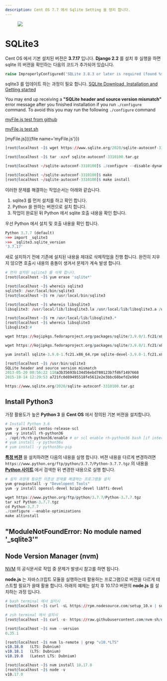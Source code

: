 ```yaml
---
description: Cent OS 7.7 에서 Sqlite Setting 을 정리 합니다.
---
```


<figure class="align-center">
  <img src="{{site.baseurl}}/assets/images/os/sqlite_banner.jpg">
  <figcaption></figcaption>
</figure>

# SQLite3

Cent OS 에서 기본 설치된 버젼은 **3.7.17** 입니다. **Django 2.2** 를 설치 후 실행을 하면 sqlite 의 버젼을 확인하는 다음의 코드가 추가되어 있습니다.

```python
raise ImproperlyConfigured('SQLite 3.8.3 or later is required (found %s).' % Database.sqlite_version)
```

sqlite3 를 업데이트 하는 과정이 필요 합니다. [SQLite Download, Installation and Getting started](https://www.w3resource.com/sqlite/sqlite-download-installation-getting-started.php)

You may end up receiving a **"SQLite header and source version mismatch"** error message after you finished installation if you run `./configure` command.
 To avoid this you may run the following `./configure` command

[myFile.js test from github](https://raw.githubusercontent.com/YongBeomKim/gitbook/gh-pages/assets/downloads/sh/test.sh)

[myFile.js test.sh]("{{site.baseurl}}/assets/downloads/sh/test.sh")

[myFile.js]({{file name='myFile.js'}})



```r
[root@localhost ~]$ wget https://www.sqlite.org/2020/sqlite-autoconf-3310100.tar.gz

[root@localhost ~]$ tar -xzvf sqlite-autoconf-3310100.tar.gz

[root@localhost ~/sqlite-autoconf-3310100]$ ./configure --disable-dynamic-extensions --enable-static --disable-shared

[root@localhost ~/sqlite-autoconf-3310100]$ make
[root@localhost ~/sqlite-autoconf-3310100]$ make install
```



이러한 문제를 해결하는 작업순서는 아래와 같습니다.

1. sqlite3 를 먼저 설치를 하고 확인 합니다.
2. Python 을 원하는 버젼으로 설치 합니다.
3. 작업이 완료된 뒤 Python 에서 sqlite 호출 내용을 확인 합니다.

우선 Python 에서 설치 및 호출 내용을 확인 합니다.

```r
Python 3.7.7 (default) 
>>> import _sqlite3
>>> _sqlite3.sqlite_version
'3.7.17'
```

새로 설치하기 전에 기존에 설치된 내용을 제대로 삭제작업을 진행 합니다. 완전히 지우지 않으면 호출시 내용의 충돌이 생겨서 문제가 계속 발생 합니다.

```r
# 먼저 설치된 sqlite3 를 삭제 합니다.
[root@localhost ~]$ yum erase 'sqlite*'

[root@localhost ~]$ whereis sqlite3
sqlite3: /usr/local/bin/sqlite3
[root@localhost ~]$ rm /usr/local/bin/sqlite3 

[root@localhost ~]$ whereis libsqlite3 
libsqlite3: /usr/local/lib/libsqlite3.la /usr/local/lib/libsqlite3.a /usr/local/lib/libsqlite3.so

[root@localhost ~]$ rm /usr/local/lib/libsqlite3.* 
[root@localhost ~]$ whereis libsqlite3             
libsqlite3:#
```



```r
wget https://kojipkgs.fedoraproject.org/packages/sqlite/3.9.0/1.fc21/x86_64/sqlite-devel-3.9.0-1.fc21.x86_64.rpm

wget https://kojipkgs.fedoraproject.org/packages/sqlite/3.9.0/1.fc21/x86_64/sqlite-3.9.0-1.fc21.x86_64.rpm

yum install sqlite-3.9.0-1.fc21.x86_64.rpm sqlite-devel-3.9.0-1.fc21.x86_64.rpm

[root@localhost ~]$ /usr/bin/sqlite3
SQLite header and source version mismatch
2013-05-20 00:56:22 118a3b35693b134d56ebd780123b7fd6f1497668
2015-10-14 12:29:53 a721fc0d89495518fe5612e2e3bbc60befd2e90d
```


```r
https://www.sqlite.org/2020/sqlite-autoconf-3310100.tar.gz
```





## Install Python3

가장 활용도가 높은 **Python 3** 을 **Cent OS** 에서 정의된 기본 버젼을 설치합니다.

```r
# Install Python 3.6
yum -y install centos-release-scl
yum -y install rh-python36
. /opt/rh/rh-python36/enable # or scl enable rh-python36 bash [if interactive]
# yum install -y python36u
# yum install -y python36u-pip
```

**[특정 버젼](https://computingforgeeks.com/how-to-install-python-on-3-on-centos/)** 을 설치하려면 다음의 내용을 실행 합니다. 버젼 내용을 다르게 변경하려면 `https://www.python.org/ftp/python/3.7.7/Python-3.7.7.tgz` 의 내용을 **[Python 사이트](https://www.python.org/downloads/)** 에서 검색한 뒤 변경한 내용으로 실행 합니다.

```r
# 설치 과정에 필요한 의존성 문제를 해결하는 프로그램들 설치 
yum groupinstall -y "Developent Tools"
yum -y install openssl-devel bzip2-devel libffi-devel

wget https://www.python.org/ftp/python/3.7.7/Python-3.7.7.tgz
tar xzf Python-3.7.7.tgz
cd Python-3.7.7
./configure --enable-optimizations
make altinstall
```

## "ModuleNotFoundError: No module named '_sqlite3'"




## Node Version Manager (nvm)

[NVM](https://github.com/nvm-sh/nvm#installing-nvm-on-alpine-linux) 의 공식문서로 작업 중 문제가 발생시 참고를 하면 됩니다.

**node.js** 는 자바스크립트 모듈을 실행하는데 활용하는 프로그램으로 버젼을 다르게 테스트할 필요가 을때 활용 합니다. 아래의 예제는 설치 후 10.17.0 버젼의 **node.js** 를 설치하는 과정 입니다.

```r
# bash terminal 에서 설치시
[root@localhost ~]$ curl -sL https://rpm.nodesource.com/setup_10.x | sudo bash -

# zsh terminal 에서 설치시
[root@localhost ~]$ curl -o- https://raw.githubusercontent.com/nvm-sh/nvm/v0.35.1/install.sh | zsh

[root@localhost ~]$ nvm --version
0.35.1

[root@localhost ~]$ nvm ls-remote | grep "v10.*LTS"
v10.18.0   (LTS: Dubnium)
v10.18.1   (LTS: Dubnium)
v10.19.0   (Latest LTS: Dubnium)

[root@localhost ~]$ nvm install 10.17.0
[root@localhost ~]$ node -v
v10.17.0
```